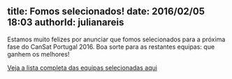title: Fomos selecionados!
date: 2016/02/05 18:03
authorId: julianareis
---
Estamos muito felizes por anunciar que fomos selecionados para a próxima fase do CanSat Portugal 2016.
Boa sorte para as restantes equipas: que ganhem os melhores!

[Veja a lista completa das equipas selecionadas aqui](http://www.cienciaviva.pt/esero/iniciativas/?accao=showini&id_i=191)
